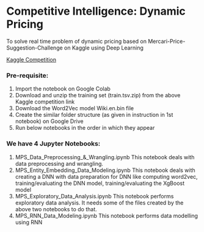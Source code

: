 # Competitive Intelligence: Dynamic Pricing

To solve real time problem of dynamic pricing based on Mercari-Price-Suggestion-Challenge on Kaggle using Deep Learning

[Kaggle Competition](https://www.kaggle.com/c/mercari-price-suggestion-challenge/overview)


### Pre-requisite:
1) Import the notebook on Google Colab
2) Download and unzip the training set (train.tsv.zip) from the 	above Kaggle competition link
2) Download the Word2Vec model Wiki.en.bin file
3) Create the similar folder structure (as given in instruction 	in 1st notebook) on Google Drive
4) Run below notebooks in the order in which they appear


### We have 4 Jupyter Notebooks:
1.	MPS_Data_Preprocessing_&_Wrangling.ipynb
This notebook deals with data preprocessing and wrangling.
2.	MPS_Entity_Embedding_Data_Modeling.ipynb
This notebook deals with creating a DNN with data preparation for DNN like computing word2vec, training/evaluating the DNN model, training/evaluating the XgBoost model
3.	MPS_Exploratory_Data_Analysis.ipynb
This notebook performs exploratory data analysis. It needs some of the files created by the above two notebooks to do that. 
4.	MPS_RNN_Data_Modeling.ipynb
This notebook performs data modelling using RNN

